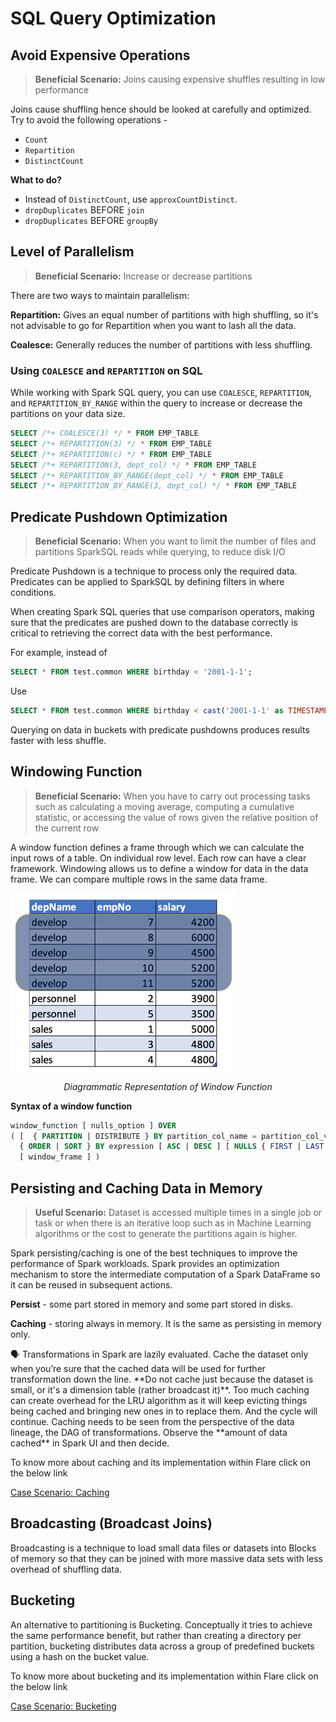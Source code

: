 # SQL Query Optimization


## Avoid Expensive Operations

> **Beneficial Scenario:** Joins causing expensive shuffles resulting in low performance
> 

Joins cause shuffling hence should be looked at carefully and optimized. Try to avoid the following operations - 

- `Count`
- `Repartition`
- `DistinctCount`

**What to do?**

- Instead of `DistinctCount`, use `approxCountDistinct`.
- `dropDuplicates` BEFORE `join`
- `dropDuplicates` BEFORE `groupBy`

## Level of Parallelism

> **Beneficial Scenario:** Increase or decrease partitions
> 

There are two ways to maintain parallelism:

**Repartition:** Gives an equal number of partitions with high shuffling, so it's not advisable to go for Repartition when you want to lash all the data.

**Coalesce:** Generally reduces the number of partitions with less shuffling.

### **Using `COALESCE` and `REPARTITION` on SQL**

While working with Spark SQL query, you can use `COALESCE`, `REPARTITION`, and `REPARTITION_BY_RANGE` within the query to increase or decrease the partitions on your data size.

```sql
SELECT /*+ COALESCE(3) */ * FROM EMP_TABLE
SELECT /*+ REPARTITION(3) */ * FROM EMP_TABLE
SELECT /*+ REPARTITION(c) */ * FROM EMP_TABLE
SELECT /*+ REPARTITION(3, dept_col) */ * FROM EMP_TABLE
SELECT /*+ REPARTITION_BY_RANGE(dept_col) */ * FROM EMP_TABLE
SELECT /*+ REPARTITION_BY_RANGE(3, dept_col) */ * FROM EMP_TABLE
```

## Predicate Pushdown Optimization

> **Beneficial Scenario:** When you want to limit the number of files and partitions SparkSQL reads while querying, to reduce disk I/O
> 

Predicate Pushdown is a technique to process only the required data. Predicates can be applied to SparkSQL by defining filters in where conditions. 

When creating Spark SQL queries that use comparison operators, making sure that the predicates are pushed down to the database correctly is critical to retrieving the correct data with the best performance.

For example, instead of 

```sql
SELECT * FROM test.common WHERE birthday < '2001-1-1';
```

Use 

```sql
SELECT * FROM test.common WHERE birthday < cast('2001-1-1' as TIMESTAMP)
```

Querying on data in buckets with predicate pushdowns produces results faster with less shuffle.

## Windowing Function

> **Beneficial Scenario:** When you have to carry out processing tasks such as calculating a moving average, computing a cumulative statistic, or accessing the value of rows given the relative position of the current row
> 

A window function defines a frame through which we can calculate the input rows of a table. On individual row level. Each row can have a clear framework. Windowing allows us to define a window for data in the data frame. We can compare multiple rows in the same data frame.

![Diagrammatic Representation of Window Function](./sql_query_optimization/untitled.png)

<center> <i> Diagrammatic Representation of Window Function</i></center>

**Syntax of a window function**

```sql
window_function [ nulls_option ] OVER
( [  { PARTITION | DISTRIBUTE } BY partition_col_name = partition_col_val ( [ , ... ] ) ]
  { ORDER | SORT } BY expression [ ASC | DESC ] [ NULLS { FIRST | LAST } ] [ , ... ]
  [ window_frame ] )
```

## Persisting and Caching Data in Memory

> **Useful Scenario:** Dataset is accessed multiple times in a single job or task or when there is an iterative loop such as in Machine Learning algorithms or the cost to generate the partitions again is higher.
> 

Spark persisting/caching is one of the best techniques to improve the performance of Spark workloads. Spark provides an optimization mechanism to store the intermediate computation of a Spark DataFrame so it can be reused in subsequent actions.

**Persist** - some part stored in memory and some part stored in disks.

**Caching** - storing always in memory. It is the same as persisting in memory only.

<aside>
🗣️ Transformations in Spark are lazily evaluated. Cache the dataset only when you’re sure that the cached data will be used for further transformation down the line. **Do not cache just because the dataset is small, or it's a dimension table (rather broadcast it)**. Too much caching can create overhead for the LRU algorithm as it will keep evicting things being cached and bringing new ones in to replace them. And the cycle will continue. 
Caching needs to be seen from the perspective of the data lineage, the DAG of transformations. Observe the **amount of data cached** in Spark UI and then decide.

</aside>

To know more about caching and its implementation within Flare click on the below link

[Case Scenario: Caching](../../case_scenario/caching.md)

## Broadcasting (Broadcast Joins)

Broadcasting is a technique to load small data files or datasets into Blocks of memory so that they can be joined with more massive data sets with less overhead of shuffling data.

## Bucketing

An alternative to partitioning is Bucketing. Conceptually it tries to achieve the same performance benefit, but rather than creating a directory per partition, bucketing distributes data across a group of predefined buckets using a hash on the bucket value.

To know more about bucketing and its implementation within Flare click on the below link

[Case Scenario: Bucketing](../../case_scenario/bucketing.md)